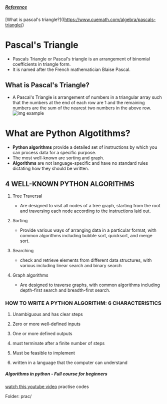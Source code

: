 ##### <u>Reference</u>

[What is pascal's triangle?]((https://www.cuemath.com/algebra/pascals-triangle/)

# Pascal's Triangle

- Pascals Triangle or Pascal's triangle is an arrangement of binomial coefficients in triangle form.
- It is named after the French mathematician Blaise Pascal.

## What is Pascal's Triangle?

- A Pascal's Triangle is arrangement of numbers in a triangular array such that the numbers at the end of each row are 1 and the remaining numbers are the sum of the nearest two numbers in the above row.
  ![img example](https://d138zd1ktt9iqe.cloudfront.net/media/seo_landing_files/pascals-triangle-1622524728.png)

# What are Python Algotithms?

- **Python algorithms** provide a detailed set of instructions by which you can process data for a specific purpose.
- The most well-known are sorting and graph.
- **Algorithms** are not language-specific and have no standard rules dictating how they should be written.

## 4 WELL-KNOWN PYTHON ALGORITHMS

1. Tree Traversal

   - Are designed to visit all nodes of a tree graph, starting from the root and traversing each node according to the instructions laid out.

2. Sorting

   - Provide various ways of arranging data in a particular format, with common algorithms including bubble sort, quicksort, and merge sort.

3. Searching

   - check and retrieve elements from different data structures, with various including linear search and binary search

4. Graph algorithms
   - Are designed to traverse graphs, with common algorithms including depth-first search and breadth-first search.

### HOW TO WRITE A PYTHON ALGORITHM: 6 CHARACTERISTICS

1. Unambiguous and has clear steps
2. Zero or more well-defined inputs
3. One or more defined outputs

4. must terminate after a finite number of steps
5. Must be feasible to implement
6. written in a language that the computer can understand

##### Algorithms in python - Full course for beginners

[watch this youtube video](https://www.youtube.com/watch?v=fW_OS3LGB9Q)
practise codes

Folder: prac/
